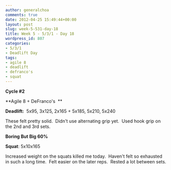 ```yaml
---
author: generalchoa
comments: true
date: 2012-04-25 15:49:44+00:00
layout: post
slug: week-5-531-day-18
title: Week 5 - 5/3/1 - Day 18
wordpress_id: 807
categories:
- 5/3/1
- Deadlift Day
tags:
- agile 8
- deadlift
- defranco's
- squat
---
```


**Cycle #2**

**Agile 8 + DeFranco's  **

**Deadlift:**  5x95, 3x125, 2x165 + 5x185, 5x210, 5x240

These felt pretty solid.  Didn't use alternating grip yet.  Used hook grip on the 2nd and 3rd sets.

**Boring But Big 60%**

**Squat**: 5x10x165

Increased weight on the squats killed me today.  Haven't felt so exhausted in such a long time.  Felt easier on the later reps.  Rested a lot between sets.
